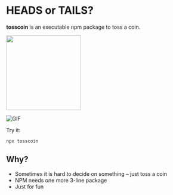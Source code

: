 # HEADS or TAILS?

**tosscoin** is an executable npm package to toss a coin.

<img src="https://media.giphy.com/media/8MWdaFQEYEicGIkfHU/giphy.gif" width="200">

![GIF](https://media.giphy.com/media/Q8C51W6GJrKWqZExq7/giphy-downsized.gif)

Try it:
```shell
npx tosscoin
```

## Why?

- Sometimes it is hard to decide on something – just toss a coin
- NPM needs one more 3-line package
- Just for fun
